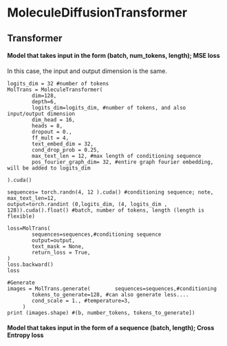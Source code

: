# MoleculeDiffusionTransformer

## Transformer

#### Model that takes input in the form (batch, num_tokens, length); MSE loss

In this case, the input and output dimension is the same.
```
logits_dim = 32 #number of tokens
MolTrans = MoleculeTransformer(
        dim=128,
        depth=6,
        logits_dim=logits_dim, #number of tokens, and also input/output dimension
        dim_head = 16,
        heads = 8,
        dropout = 0.,
        ff_mult = 4,
        text_embed_dim = 32,
        cond_drop_prob = 0.25,
        max_text_len = 12, #max length of conditioning sequence
        pos_fourier_graph_dim= 32, #entire graph fourier embedding, will be added to logits_dim
        
).cuda()

sequences= torch.randn(4, 12 ).cuda() #conditioning sequence; note, max_text_len=12, 
output=torch.randint (0,logits_dim, (4, logits_dim , 128)).cuda().float() #batch, number of tokens, length (length is flexible)
 
loss=MolTrans(
        sequences=sequences,#conditioning sequence
        output=output,
        text_mask = None,
        return_loss = True,
)
loss.backward()
loss

#Generate
images = MolTrans.generate(        sequences=sequences,#conditioning
        tokens_to_generate=128, #can also generate less....
        cond_scale = 1., #temperature=3,  
     )  
print (images.shape) #(b, number_tokens, tokens_to_generate])
```

#### Model that takes input in the form of a sequence (batch, length); Cross Entropy loss

